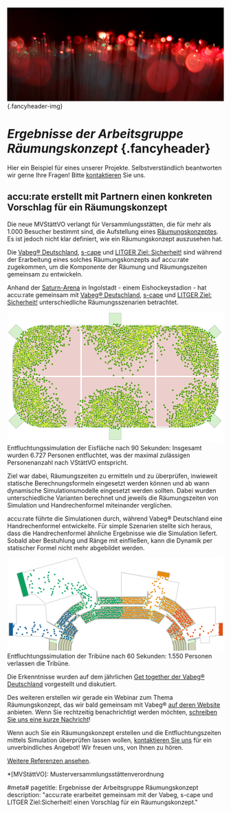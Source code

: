 ![](/img/accurate-bild-start.jpg) {.fancyheader-img}
# *Ergebnisse der Arbeits&shy;gruppe Räumungs&shy;konzept* {.fancyheader}

Hier ein Beispiel für eines unserer Projekte.
Selbstverständlich beantworten wir gerne Ihre Fragen!
Bitte [kontaktieren](kontakt) Sie uns.

## accu:rate erstellt mit Partnern einen konkreten Vorschlag für ein Räumungskonzept

Die neue MVStättVO verlangt für Versammlungsstätten, die für mehr als 1.000 Besucher bestimmt sind, die Aufstellung eines [Räumungskonzeptes](/raeumungskonzepte).
Es ist jedoch nicht klar definiert, wie ein Räumungskonzept auszusehen hat.

Die [Vabeg® Deutschland](http://www.vabeg.com/), [s-cape](http://www.s-cape.me/) und [LITGER Ziel: Sicherheit!](http://www.litger.de/) sind während der Erarbeitung eines solches Räumungskonzepts auf accu:rate zugekommen, um die Komponente der Räumung und Räumungszeiten gemeinsam zu entwickeln.

Anhand der [Saturn-Arena](http://www.saturn-arena.de/) in Ingolstadt - einem Eishockeystadion - hat accu:rate gemeinsam mit [Vabeg® Deutschland](http://www.vabeg.com/), [s-cape](http://www.s-cape.me/) und [LITGER Ziel: Sicherheit!](http://www.litger.de/) unterschiedliche Räumungsszenarien betrachtet.


![Entfluchtungssimulation der Eisfläche nach 90 Sekunden: Insgesamt wurden 6.727 Personen entfluchtet, was der maximal zulässigen Personenanzahl nach VStättVO entspricht](img/referenzen/raeumung-simulation-stadion-nach-90-sekunden.png)  
Entfluchtungssimulation der Eisfläche nach 90 Sekunden: Insgesamt wurden 6.727 Personen entfluchtet, was der maximal zulässigen Personenanzahl nach VStättVO entspricht.


Ziel war dabei, Räumungszeiten zu ermitteln und zu überprüfen, inwieweit statische Berechnungsformeln eingesetzt werden können und ab wann dynamische Simulationsmodelle eingesetzt werden sollten.
Dabei wurden unterschiedliche Varianten berechnet und jeweils die Räumungszeiten von Simulation und Handrechenformel miteinander verglichen. 

accu:rate führte die Simulationen durch, während Vabeg® Deutschland eine Handrechenformel entwickelte. Für simple Szenarien stellte sich heraus, dass die Handrechenformel ähnliche Ergebnisse wie die Simulation liefert. Sobald aber Bestuhlung und Ränge mit einfließen, kann die Dynamik per statischer Formel nicht mehr abgebildet werden.


![Entfluchtungssimulation der Tribüne nach 60 Sekunden: 1.550 Personen verlassen die Tribüne](img/referenzen/entfluchtung-stadion-tribuene-simulation-60s.png)  
Entfluchtungssimulation der Tribüne nach 60 Sekunden: 1.550 Personen verlassen die Tribüne.


Die Erkenntnisse wurden auf dem jährlichen [Get together der Vabeg® Deutschland](http://www.vabeg.com/publikationen/news-stellungnahmen/news/522-4-vabeg-get-together-in-eisenach) vorgestellt und diskutiert. 

Des weiteren erstellen wir gerade ein Webinar zum Thema Räumungskonzept, das wir bald gemeinsam mit Vabeg® [auf deren Website](http://www.vabeg.com/web-akademie) anbieten.
Wenn Sie rechtzeitig benachrichtigt werden möchten, [schreiben Sie uns eine kurze Nachricht](kontakt)!

Wenn auch Sie ein Räumungskonzept erstellen und die Entfluchtungszeiten mittels Simulation überprüfen lassen wollen, [kontaktieren Sie uns](kontakt) für ein unverbindliches Angebot! Wir freuen uns, von Ihnen zu hören.

[Weitere Referenzen ansehen](referenzen).



<!-- Abkürzungen: -->
*[MVStättVO]: Musterversammlungsstättenverordnung

#meta#
pagetitle: Ergebnisse der Arbeitsgruppe Räumungskonzept
description: "accu:rate erarbeitet gemeinsam mit der Vabeg, s-cape und LITGER Ziel:Sicherheit! einen Vorschlag für ein Räumungskonzept."


